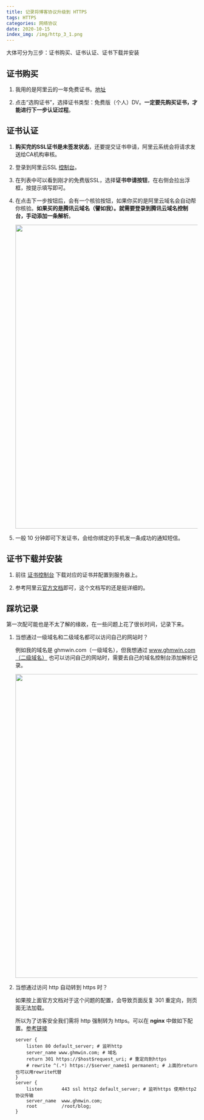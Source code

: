 ```yaml
---
title: 记录将博客协议升级到 HTTPS
tags: HTTPS
categories: 网络协议
date: 2020-10-15
index_img: /img/http_3_1.png
---
```


大体可分为三步：证书购买、证书认证、证书下载并安装

## 证书购买
1. 我用的是阿里云的一年免费证书。[地址](https://yundun.console.aliyun.com/?spm=a2c6h.12873639.0.0.4ec422a7XCw8Nb&&p=cas#/overview/cn-hangzhou) 

2. 点击“选购证书”，选择证书类型：免费版（个人）DV。**一定要先购买证书，才能进行下一步认证过程**。

## 证书认证
1. **购买完的SSL证书是未签发状态**，还要提交证书申请，阿里云系统会将请求发送给CA机构审核。

2. 登录到阿里云SSL [控制台](https://yundun.console.aliyun.com/?spm=a2c6h.12873639.0.0.4ec422a7ZO7LcW&&p=cas#/overview/cn-hangzhou)。

3. 在列表中可以看到刚才的免费版SSL，选择**证书申请按钮**，在右侧会拉出浮框，按提示填写即可。

4. 在点击下一步按钮后，会有一个核验按钮，如果你买的是阿里云域名会自动帮你核验。**如果买的是腾讯云域名（譬如我）。就需要登录到腾讯云域名控制台，手动添加一条解析**。

    <img src="/img/http_3_2.png" width="800px" /> 

5. 一般 10 分钟即可下发证书，会给你绑定的手机发一条成功的通知短信。

## 证书下载并安装
1. 前往 [证书控制台](https://c.tb.cn/I3.EDNm) 下载对应的证书并配置到服务器上。

2. 参考阿里云[官方文档](https://help.aliyun.com/document_detail/98728.html?spm=a2c4g.11186623.2.17.6e611854wzXsy5#concept-n45-21x-yfb)即可，这个文档写的还是挺详细的。

## 踩坑记录
第一次配可能也是不太了解的缘故，在一些问题上花了很长时间，记录下来。

1. 当想通过一级域名和二级域名都可以访问自己的网站时？ 

    例如我的域名是 ghmwin.com（一级域名），但我想通过 www.ghmwin.com（二级域名） 也可以访问自己的网站时，需要去自己的域名控制台添加解析记录。 

    <img src="/img/http_3_3.png" width="800px" /> 

2. 当想通过访问 http 自动转到 https 时？

    如果按上面官方文档对于这个问题的配置，会导致页面反复 301 重定向，则页面无法加载。
    
    所以为了访客安全我们需将 http 强制转为 https。可以在 **nginx** 中做如下配置。[参考链接](https://cloud.tencent.com/developer/article/1599905)
    
    ```
    server {
        listen 80 default_server; # 监听http
        server_name www.ghmwin.com; # 域名
        return 301 https://$host$request_uri; # 重定向到https
        # rewrite ^(.*) https://$server_name$1 permanent; # 上面的return也可以用rewrite代替   
    }
    server {
        listen       443 ssl http2 default_server; # 监听https 使用http2协议传输
        server_name  www.ghmwin.com;
        root         /root/blog;
    }   
    ```
   
